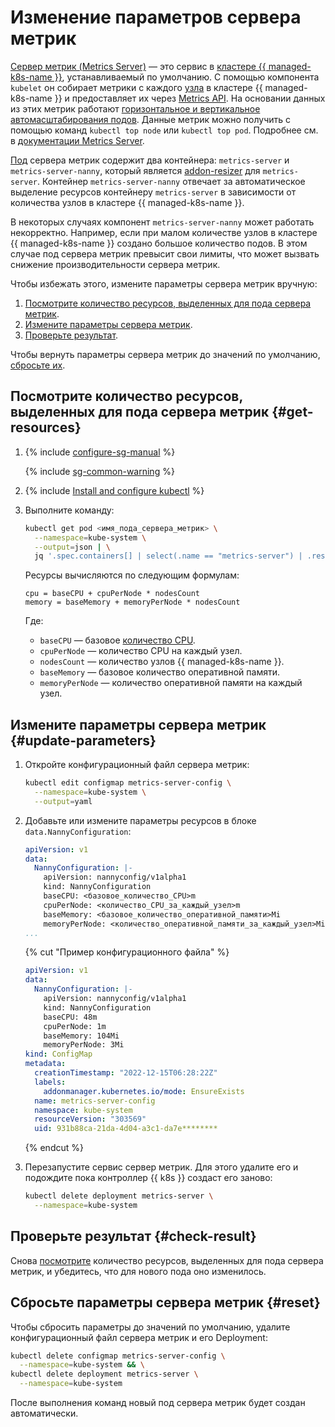 # Изменение параметров сервера метрик

[Сервер метрик (Metrics Server)](https://github.com/kubernetes-sigs/metrics-server) — это сервис в [кластере {{ managed-k8s-name }}](../../managed-kubernetes/concepts/index.md#kubernetes-cluster), устанавливаемый по умолчанию. С помощью компонента `kubelet` он собирает метрики с каждого [узла](../../managed-kubernetes/concepts/index.md#node-group) в кластере {{ managed-k8s-name }} и предоставляет их через [Metrics API](https://github.com/kubernetes/metrics). На основании данных из этих метрик работают [горизонтальное и вертикальное автомасштабирования подов](../../managed-kubernetes/concepts/autoscale.md). Данные метрик можно получить с помощью команд `kubectl top node` или `kubectl top pod`. Подробнее см. в [документации Metrics Server](https://github.com/kubernetes-sigs/metrics-server#kubernetes-metrics-server).

[Под](../../managed-kubernetes/concepts/index.md#pod) сервера метрик содержит два контейнера: `metrics-server` и `metrics-server-nanny`, который является [addon-resizer](https://github.com/kubernetes/autoscaler/tree/master/addon-resizer#addon-resizer) для `metrics-server`. Контейнер `metrics-server-nanny` отвечает за автоматическое выделение ресурсов контейнеру `metrics-server` в зависимости от количества узлов в кластере {{ managed-k8s-name }}.

В некоторых случаях компонент `metrics-server-nanny` может работать некорректно. Например, если при малом количестве узлов в кластере {{ managed-k8s-name }} создано большое количество подов. В этом случае под сервера метрик превысит свои лимиты, что может вызвать снижение производительности сервера метрик.

Чтобы избежать этого, измените параметры сервера метрик вручную:

1. [Посмотрите количество ресурсов, выделенных для пода сервера метрик](#get-resources).
1. [Измените параметры сервера метрик](#update-parameters).
1. [Проверьте результат](#check-result).

Чтобы вернуть параметры сервера метрик до значений по умолчанию, [сбросьте их](#reset).

## Посмотрите количество ресурсов, выделенных для пода сервера метрик {#get-resources}

1. {% include [configure-sg-manual](../../_includes/managed-kubernetes/security-groups/configure-sg-manual-lvl3.md) %}

    {% include [sg-common-warning](../../_includes/managed-kubernetes/security-groups/sg-common-warning.md) %}

1. {% include [Install and configure kubectl](../../_includes/managed-kubernetes/kubectl-install.md) %}
1. Выполните команду:

    ```bash
    kubectl get pod <имя_пода_сервера_метрик> \
      --namespace=kube-system \
      --output=json | \
      jq '.spec.containers[] | select(.name == "metrics-server") | .resources'
    ```

    Ресурсы вычисляются по следующим формулам:

    ```text
    cpu = baseCPU + cpuPerNode * nodesCount
    memory = baseMemory + memoryPerNode * nodesCount
    ```

    Где:

    * `baseCPU` — базовое [количество CPU](../../compute/concepts/vm-platforms.md).
    * `cpuPerNode` — количество CPU на каждый узел.
    * `nodesCount` — количество узлов {{ managed-k8s-name }}.
    * `baseMemory` — базовое количество оперативной памяти.
    * `memoryPerNode` — количество оперативной памяти на каждый узел.

## Измените параметры сервера метрик {#update-parameters}

1. Откройте конфигурационный файл сервера метрик:

    ```bash
    kubectl edit configmap metrics-server-config \
      --namespace=kube-system \
      --output=yaml
    ```

1. Добавьте или измените параметры ресурсов в блоке `data.NannyConfiguration`:

    ```yaml
    apiVersion: v1
    data:
      NannyConfiguration: |-
        apiVersion: nannyconfig/v1alpha1
        kind: NannyConfiguration
        baseCPU: <базовое_количество_CPU>m
        cpuPerNode: <количество_CPU_за_каждый_узел>m
        baseMemory: <базовое_количество_оперативной_памяти>Mi
        memoryPerNode: <количество_оперативной_памяти_за_каждый_узел>Mi
    ...
    ```

    {% cut "Пример конфигурационного файла" %}

    ```yaml
    apiVersion: v1
    data:
      NannyConfiguration: |-
        apiVersion: nannyconfig/v1alpha1
        kind: NannyConfiguration
        baseCPU: 48m
        cpuPerNode: 1m
        baseMemory: 104Mi
        memoryPerNode: 3Mi
    kind: ConfigMap
    metadata:
      creationTimestamp: "2022-12-15T06:28:22Z"
      labels:
        addonmanager.kubernetes.io/mode: EnsureExists
      name: metrics-server-config
      namespace: kube-system
      resourceVersion: "303569"
      uid: 931b88ca-21da-4d04-a3c1-da7e********
    ```

    {% endcut %}

1. Перезапустите сервис сервер метрик. Для этого удалите его и подождите пока контроллер {{ k8s }} создаст его заново:

    ```bash
    kubectl delete deployment metrics-server \
      --namespace=kube-system
    ```

## Проверьте результат {#check-result}

Снова [посмотрите](#get-resources) количество ресурсов, выделенных для пода сервера метрик, и убедитесь, что для нового пода оно изменилось.

## Сбросьте параметры сервера метрик {#reset}

Чтобы сбросить параметры до значений по умолчанию, удалите конфигурационный файл сервера метрик и его Deployment:

```bash
kubectl delete configmap metrics-server-config \
  --namespace=kube-system && \
kubectl delete deployment metrics-server \
  --namespace=kube-system
```

После выполнения команд новый под сервера метрик будет создан автоматически.
